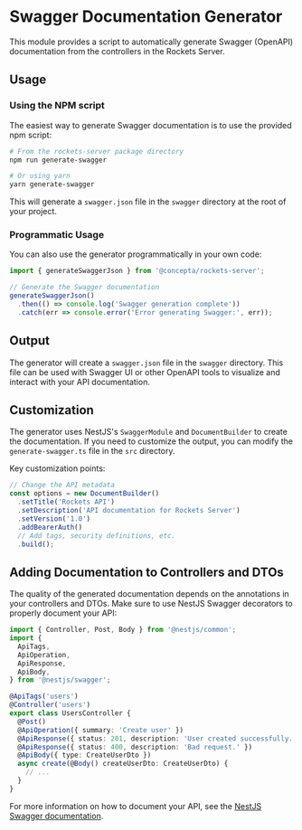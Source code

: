 # Swagger Documentation Generator

This module provides a script to automatically generate Swagger (OpenAPI) documentation from the controllers in the Rockets Server.

## Usage

### Using the NPM script

The easiest way to generate Swagger documentation is to use the provided npm script:

```bash
# From the rockets-server package directory
npm run generate-swagger

# Or using yarn
yarn generate-swagger
```

This will generate a `swagger.json` file in the `swagger` directory at the root of your project.

### Programmatic Usage

You can also use the generator programmatically in your own code:

```typescript
import { generateSwaggerJson } from '@concepta/rockets-server';

// Generate the Swagger documentation
generateSwaggerJson()
  .then(() => console.log('Swagger generation complete'))
  .catch(err => console.error('Error generating Swagger:', err));
```

## Output

The generator will create a `swagger.json` file in the `swagger` directory. This file can be used with Swagger UI or other OpenAPI tools to visualize and interact with your API documentation.

## Customization

The generator uses NestJS's `SwaggerModule` and `DocumentBuilder` to create the documentation. If you need to customize the output, you can modify the `generate-swagger.ts` file in the `src` directory.

Key customization points:

```typescript
// Change the API metadata
const options = new DocumentBuilder()
  .setTitle('Rockets API')
  .setDescription('API documentation for Rockets Server')
  .setVersion('1.0')
  .addBearerAuth()
  // Add tags, security definitions, etc.
  .build();
```

## Adding Documentation to Controllers and DTOs

The quality of the generated documentation depends on the annotations in your controllers and DTOs. Make sure to use NestJS Swagger decorators to properly document your API:

```typescript
import { Controller, Post, Body } from '@nestjs/common';
import {
  ApiTags,
  ApiOperation,
  ApiResponse,
  ApiBody,
} from '@nestjs/swagger';

@ApiTags('users')
@Controller('users')
export class UsersController {
  @Post()
  @ApiOperation({ summary: 'Create user' })
  @ApiResponse({ status: 201, description: 'User created successfully.' })
  @ApiResponse({ status: 400, description: 'Bad request.' })
  @ApiBody({ type: CreateUserDto })
  async create(@Body() createUserDto: CreateUserDto) {
    // ...
  }
}
```

For more information on how to document your API, see the [NestJS Swagger documentation](https://docs.nestjs.com/openapi/introduction). 